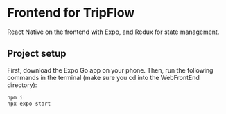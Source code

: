 # Frontend for TripFlow

React Native on the frontend with Expo, and Redux for state management.

## Project setup

First, download the Expo Go app on your phone. Then, run the following commands in the terminal (make sure you cd into the WebFrontEnd directory):

```
npm i
npx expo start
```

